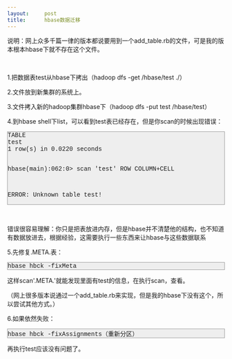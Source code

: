 ```yaml
---
layout:     post
title:      hbase数据迁移
---
```

<div id="article_content" class="article_content clearfix csdn-tracking-statistics" data-pid="blog" data-mod="popu_307" data-dsm="post">
								            <link rel="stylesheet" href="https://csdnimg.cn/release/phoenix/template/css/ck_htmledit_views-f76675cdea.css">
						<div class="htmledit_views" id="content_views">
                <p>说明：网上众多千篇一律的版本都说要用到一个add_table.rb的文件，可是我的版本根本hbase下就不存在这个文件。</p>
<p><br></p>
<p>1.把数据表test从hbase下拷出（hadoop dfs -get /hbase/test ./）</p>
<p>2.文件放到新集群的系统上。</p>
<p>3.文件拷入新的hadoop集群hbase下（hadoop dfs -put test /hbase/test）</p>
<p>4.到hbase shell下list，可以看到test表已经存在，但是你scan的时候出现错误：</p>
<p></p>
<pre style="border-bottom:rgb(153,153,153) 1px solid;border-left:rgb(153,153,153) 1px solid;background-color:rgb(238,238,238);font-family:'Courier New', Courier, 'Lucida Console', Monaco, 'DejaVu Sans Mono', 'Nimbus Mono L', 'Bitstream Vera Sans Mono';border-top:rgb(153,153,153) 1px solid;border-right:rgb(153,153,153) 1px solid;">TABLE
test
1 row(s) in 0.0220 seconds

hbase(main):062:0&gt; scan 'test'
ROW                                        COLUMN+CELL

ERROR: Unknown table test!</pre>
<br><p></p>
<p>错误很容易理解：你只是把表放进内存，但是hbase并不清楚他的结构，也不知道有数据放进去，根据经验，这需要执行一些东西来让hbase与这些数据联系</p>
<p>5.先修复.META.表：</p>
<pre style="border-bottom:rgb(153,153,153) 1px solid;border-left:rgb(153,153,153) 1px solid;background-color:rgb(238,238,238);font-family:'Courier New', Courier, 'Lucida Console', Monaco, 'DejaVu Sans Mono', 'Nimbus Mono L', 'Bitstream Vera Sans Mono';border-top:rgb(153,153,153) 1px solid;border-right:rgb(153,153,153) 1px solid;">hbase hbck -fixMeta</pre>
这样scan'.META.'就能发现里面有test的信息，在执行scan，查看。<br><p></p>
<p>（网上很多版本说通过一个add_table.rb来实现，但是我的hbase下没有这个，所以尝试其他方式。）</p>
<p>6.如果依然失败：</p>
<p></p>
<pre style="border-bottom:rgb(153,153,153) 1px solid;border-left:rgb(153,153,153) 1px solid;background-color:rgb(238,238,238);font-family:'Courier New', Courier, 'Lucida Console', Monaco, 'DejaVu Sans Mono', 'Nimbus Mono L', 'Bitstream Vera Sans Mono';border-top:rgb(153,153,153) 1px solid;border-right:rgb(153,153,153) 1px solid;">hbase hbck -fixAssignments（重新分区）</pre>
再执行test应该没有问题了。<br><p></p>
<p><br></p>            </div>
                </div>